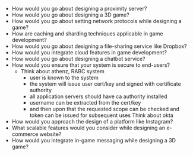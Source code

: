 - How would you go about designing a proximity server?
- How would you go about designing a 3D game?
- How would you go about setting network protocols while designing a game?
- How are caching and sharding techniques applicable in game development?
- How would you go about designing a file-sharing service like Dropbox?
- How would you integrate cloud features in game development?
- How would you go about designing a chatbot service?
- How would you ensure that your system is secure to end-users?
  - Think about athenz, RABC system
    - user is known to the system
    - the system will issue user cert/key and signed with certificate authority
    - all application servers should have ca authority installed
    - username can be extracted from the cert/key
    - and then upon that the requested scope can be checked and token can be issued for subsequent uses 
Think about okta
- How would you approach the design of a platform like Instagram?
- What scalable features would you consider while designing an e-commerce website?
- How would you integrate in-game messaging while designing a 3D game?